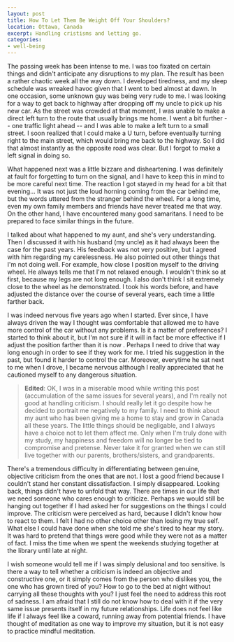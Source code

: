 ```yaml
---
layout: post
title: How To Let Them Be Weight Off Your Shoulders?
location: Ottawa, Canada
excerpt: Handling cristisms and letting go.
categories:
- well-being
---
```


The passing week has been intense to me. I was too fixated on certain things and didn't anticipate any disruptions to my plan. The result has been a rather chaotic week all the way down. I developed tiredness, and my sleep schedule was wreaked havoc given that I went to bed almost at dawn. In one occasion, some unknown guy was being very rude to me. I was looking for a way to get back to highway after dropping off my uncle to pick up his new car. As the street was crowded at that moment, I was unable to make a direct left turn to the route that usually brings me home. I went a bit further -- one traffic light ahead -- and I was able to make a left turn to a small street. I soon realized that I could make a U turn, before eventually turning right to the main street, which would bring me back to the highway. So I did that almost instantly as the opposite road was clear. But I forgot to make a left signal in doing so. 

What happened next was a little bizzare and disheartening. I was definitely at fault for forgetting to turn on the signal, and I have to keep this in mind to be more careful next time. The reaction I got stayed in my head for a bit that evening... It was not just the loud horning coming from the car behind me, but the words uttered from the stranger behind the wheel. For a long time, even my own family members and friends have never treated me that way. On the other hand, I have encountered many good samaritans. I need to be prepared to face similar things in the future.

I talked about what happened to my aunt, and she's very understanding. Then I discussed it with his husband (my uncle) as it had always been the case for the past years. His feedback was not very positive, but I agreed with him regarding my carelessness. He also pointed out other things that I'm not doing well. For example, how close I position myself to the driving wheel. He always tells me that I'm not relaxed enough. I wouldn't think so at first, because my legs are not long enough. I also don't think I sit extremely close to the wheel as he demonstrated. I took his words before, and have adjusted the distance over the course of several years, each time a little farther back. 

I was indeed nervous five years ago when I started. Ever since, I have always driven the way I thought was comfortable that allowed me to have more control of the car without any problems. Is it a matter of preferences? I started to think about it, but I'm not sure if it will in fact be more effective if I adjust the position farther than it is now . Perhaps I need to drive that way long enough in order to see if they work for me. I tried his suggestion in the past, but found it harder to control the car. Moreover, everytime he sat next to me when I drove, I became nervous although I really appreciated that he cautioned myself to any dangerous situation.

> **Edited**: OK, I was in a miserable mood while writing this post (accumulation of the same issues for several years), and I'm really not good at handling criticism. I should really let it go despite how he decided to portrait me negatively to my family. I need to think about my aunt who has been giving me a home to stay and grow in Canada all these years. The little things should be negligable, and I always have a choice not to let them affect me. Only when I'm truly done with my study, my happiness and freedom will no longer be tied to compromise and pretense. Never take it for granted when we can still live together with our parents, brothers/sisters, and grandparents.

There's a tremendous difficulty in differentiating between genuine, objective criticism from the ones that are not. I lost a good friend because I couldn't stand her constant dissatisfaction. I simply disappeared. Looking back, things didn't have to unfold that way. There are times in our life that we need someone who cares enough to criticize. Perhaps we would still be hanging out together if I had asked her for suggestions on the things I could improve. The criticism were perceived as hard, because I didn't know how to react to them. I felt I had no other choice other than losing my true self. What else I could have done when she told me she's tired to hear my story. It was hard to pretend that things were good while they were not as a matter of fact. I miss the time when we spent the weekends studying together at the library until late at night.

I wish someone would tell me if I was simply delusional and too sensitive. Is there a way to tell whether a criticism is indeed an objective and constructive one, or it simply comes from the person who dislikes you, the one who has grown tired of you? How to go to the bed at night without carrying all these thoughts with you? I just feel the need to address this root of sadness. I am afraid that I still do not know how to deal with it if the very same issue presents itself in my future relationships. Life does not feel like life if I always feel like a coward, running away from potential friends. I have thought of meditation as one way to improve my situation, but it is not easy to practice mindful meditation.

